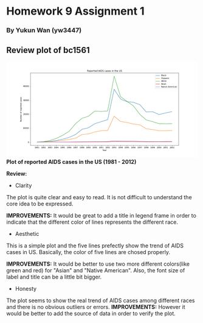 # Homework 9 Assignment 1
### By Yukun Wan (yw3447)

## Review plot of bc1561

![Alt text](screenshots/hiv_race.png)
**Plot of reported AIDS cases in the US (1981 - 2012)**

**Review:**

- Clarity

The plot is quite clear and easy to read. It is not difficult to understand the core idea to be expressed.

**IMPROVEMENTS:**
It would be great to add a title in legend frame in order to indicate that the different color of lines represents the different race.


- Aesthetic

This is a simple plot and the five lines prefectly show the trend of AIDS cases in US. Basically, the color of five lines are chosed properly.

**IMPROVEMENTS:**
It would be better to use two more different colors(like green and red) for "Asian" and "Native American". Also, the font size of label and title can be a little bit bigger.

- Honesty

The plot seems to show the real trend of AIDS cases among different races and there is no obvious outliers or errors. **IMPROVEMENTS:**
However it would be better to add the source of data in order to verify the plot.

